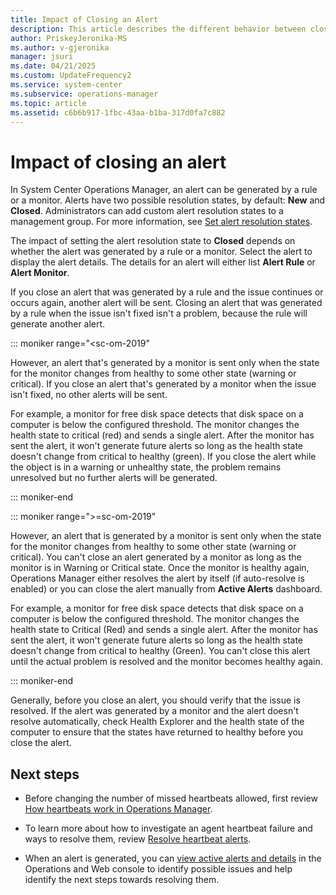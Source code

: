 ```yaml
---
title: Impact of Closing an Alert
description: This article describes the different behavior between closing an alert from a monitor from an alert rule in the Operations Manager console.
author: PriskeyJeronika-MS
ms.author: v-gjeronika
manager: jsuri
ms.date: 04/21/2025
ms.custom: UpdateFrequency2
ms.service: system-center
ms.subservice: operations-manager
ms.topic: article
ms.assetid: c6b6b917-1fbc-43aa-b1ba-317d0fa7c882
---
```


# Impact of closing an alert



In System Center Operations Manager, an alert can be generated by a rule or a monitor. Alerts have two possible resolution states, by default: **New** and **Closed**. Administrators can add custom alert resolution states to a management group. For more information, see [Set alert resolution states](manage-alert-set-resolution-states.md).  

The impact of setting the alert resolution state to **Closed** depends on whether the alert was generated by a rule or a monitor. Select the alert to display the alert details. The details for an alert will either list **Alert Rule** or **Alert Monitor**.  

If you close an alert that was generated by a rule and the issue continues or occurs again, another alert will be sent. Closing an alert that was generated by a rule when the issue isn't fixed isn't a problem, because the rule will generate another alert.  

::: moniker range="<sc-om-2019"

However, an alert that's generated by a monitor is sent only when the state for the monitor changes from healthy to some other state (warning or critical). If you close an alert that's generated by a monitor when the issue isn't fixed, no other alerts will be sent.  

For example, a monitor for free disk space detects that disk space on a computer is below the configured threshold. The monitor changes the health state to critical (red) and sends a single alert. After the monitor has sent the alert, it won't generate future alerts so long as the health state doesn't change from critical to healthy (green). If you close the alert while the object is in a warning or unhealthy state, the problem remains unresolved but no further alerts will be generated.

::: moniker-end  

::: moniker range=">=sc-om-2019"

However, an alert that is generated by a monitor is sent only when the state for the monitor changes from healthy to some other state (warning or critical). You can't close an alert generated by a monitor as long as the monitor is in Warning or Critical state. Once the monitor is healthy again, Operations Manager either resolves the alert by itself (if auto-resolve is enabled) or you can close the alert manually from **Active Alerts** dashboard.  

For example, a monitor for free disk space detects that disk space on a computer is below the configured threshold. The monitor changes the health state to Critical (Red) and sends a single alert. After the monitor has sent the alert, it won't generate future alerts so long as the health state doesn't change from critical to healthy (Green). You can't close this alert until the actual problem is resolved and the monitor becomes healthy again.

::: moniker-end

Generally, before you close an alert, you should verify that the issue is resolved. If the alert was generated by a monitor and the alert doesn't resolve automatically, check Health Explorer and the health state of the computer to ensure that the states have returned to healthy before you close the alert.  

## Next steps 

- Before changing the number of missed heartbeats allowed, first review [How heartbeats work in Operations Manager](manage-agent-heartbeat-overview.md).  

- To learn more about how to investigate an agent heartbeat failure and ways to resolve them, review [Resolve heartbeat alerts](manage-agent-resolve-heartbeat.md).  

- When an alert is generated, you can [view active alerts and details](manage-alert-view-alerts-details.md) in the Operations and Web console to identify possible issues and help identify the next steps towards resolving them.
